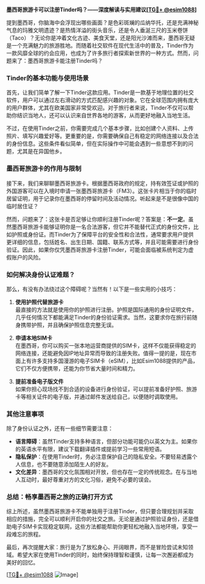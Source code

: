 **墨西哥旅游卡可以注册Tinder吗？——深度解读与实用建议[[TG💪+ @esim1088](https://t.me/s/esim1088)]**

提到墨西哥，你脑海中会浮现出哪些画面？是色彩斑斓的瓜纳华托，还是充满神秘气息的玛雅文明遗迹？是热情洋溢的街头音乐，还是令人垂涎三尺的玉米卷饼（Taco）？无论你是冲着文化古迹、美食天堂，还是阳光沙滩而来，墨西哥无疑是一个充满魅力的旅游胜地。而随着社交软件在现代生活中的普及，Tinder作为一款风靡全球的约会应用，也成为了许多旅行者探索新世界的一种方式。然而，问题来了：墨西哥旅游卡能注册Tinder吗？

### **Tinder的基本功能与使用场景**

首先，让我们简单了解一下Tinder这款应用。Tinder是一款基于地理位置的社交软件，用户可以通过左右滑动的方式匹配感兴趣的对象。它在全球范围内拥有庞大的用户群体，尤其在欧美国家非常受欢迎。对于旅行者来说，Tinder不仅可以帮助你结识当地人，还可以认识来自世界各地的游客，从而更好地融入当地生活。

不过，在使用Tinder之前，你需要完成几个基本步骤，比如创建个人资料、上传照片、填写兴趣爱好等。更重要的是，你需要确保自己有稳定的网络连接以及合法的身份信息。这些条件看似简单，但在实际操作中可能会遇到一些意想不到的问题，尤其是在异国他乡。

### **墨西哥旅游卡的作用与限制**

接下来，我们来聊聊墨西哥旅游卡。根据墨西哥政府的规定，持有效签证或护照的外国游客可以在入境时申请一张墨西哥旅游卡（FM3）。这张卡片相当于你的临时居留证明，用于记录你在墨西哥的停留时间及活动情况。听起来是不是很像中国的临时居住证？

然而，问题来了：这张卡是否足够让你顺利注册Tinder呢？答案是：**不一定**。虽然墨西哥旅游卡能够证明你是一名合法游客，但它并不能替代正式的身份文件，比如护照或身份证。而Tinder为了保障平台的安全性和合法性，通常要求用户提供更详细的信息，包括姓名、出生日期、国籍、联系方式等，并且可能需要进行身份验证。因此，如果你仅凭墨西哥旅游卡注册Tinder，可能会面临被系统判定为虚假账户的风险。

### **如何解决身份认证难题？**

那么，有没有办法绕过这个障碍呢？当然有！以下是一些实用的小技巧：

1. **使用护照代替旅游卡**  
   最直接的方法就是使用你的护照进行注册。护照是国际通用的身份证明文件，几乎任何情况下都能满足Tinder的身份验证需求。当然，这要求你在旅行前随身携带护照，并且确保护照信息完整无误。

2. **申请本地SIM卡**  
   在墨西哥，你可以购买一张本地运营商提供的SIM卡，这样不仅能获得稳定的网络连接，还能避免因IP地址异常而导致的注册失败。值得一提的是，现在市面上有许多支持多国漫游的电子SIM卡（eSIM），比如Esim1088提供的产品，它们不仅方便携带，还能为你节省大量时间和精力。

3. **提前准备电子版文件**  
   如果你担心现场找不到合适的设备进行身份验证，可以提前准备好护照、旅游卡等相关证件的电子版，并通过邮件发送给自己，以便随时调取使用。

### **其他注意事项**

除了身份认证之外，还有一些细节需要注意：

- **语言障碍**：虽然Tinder支持多种语言，但部分功能可能仍以英文为主。如果你的英语水平有限，建议下载翻译插件或提前学习一些常用短语。
- **隐私保护**：在使用Tinder时，务必注意保护自己的隐私安全。不要轻易透露个人信息，也不要随意添加陌生人的好友。
- **文化差异**：墨西哥的文化氛围相对开放，但也存在一定的传统观念。在与当地人互动时，最好尊重对方的文化习俗，避免不必要的误会。

### **总结：畅享墨西哥之旅的正确打开方式**

综上所述，虽然墨西哥旅游卡不能单独用于注册Tinder，但只要合理规划并采取相应的措施，完全可以顺利开启你的社交之旅。无论是通过护照验证身份，还是借助电子SIM卡实现稳定联网，这些方法都能帮助你更轻松地融入当地环境，享受一段难忘的旅程。

最后，再次提醒大家：旅行是为了放松身心、开阔眼界，而不是冒险尝试未知领域。希望大家在使用Tinder的同时，始终保持理智和谨慎，让每一次邂逅都成为美好的回忆。

[[TG💪+ @esim1088](https://t.me/s/esim1088) ![Image](https://i.postimg.cc/4NQfJmqS/Snipaste-2025-05-13-00-14-12.png)]